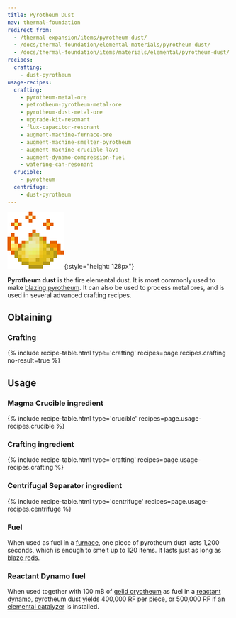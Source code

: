 ```yaml
---
title: Pyrotheum Dust
nav: thermal-foundation
redirect_from:
  - /thermal-expansion/items/pyrotheum-dust/
  - /docs/thermal-foundation/elemental-materials/pyrotheum-dust/
  - /docs/thermal-foundation/items/materials/elemental/pyrotheum-dust/
recipes:
  crafting:
    - dust-pyrotheum
usage-recipes:
  crafting:
    - pyrotheum-metal-ore
    - petrotheum-pyrotheum-metal-ore
    - pyrotheum-dust-metal-ore
    - upgrade-kit-resonant
    - flux-capacitor-resonant
    - augment-machine-furnace-ore
    - augment-machine-smelter-pyrotheum
    - augment-machine-crucible-lava
    - augment-dynamo-compression-fuel
    - watering-can-resonant
  crucible:
    - pyrotheum
  centrifuge:
    - dust-pyrotheum
---
```


![Pyrotheum dust](/assets/images/thermal-foundation/dust-pyrotheum.gif){:style="height: 128px"}


**Pyrotheum dust** is the fire elemental dust. It is most commonly used to make
[blazing pyrotheum](/docs/blazing-pyrotheum/). It can also be used to process
metal ores, and is used in several advanced crafting recipes.


Obtaining
---------

### Crafting
{% include recipe-table.html type='crafting' recipes=page.recipes.crafting no-result=true %}


Usage
-----

### Magma Crucible ingredient
{% include recipe-table.html type='crucible' recipes=page.usage-recipes.crucible %}

### Crafting ingredient
{% include recipe-table.html type='crafting' recipes=page.usage-recipes.crafting %}

### Centrifugal Separator ingredient
{% include recipe-table.html type='centrifuge' recipes=page.usage-recipes.centrifuge %}

### Fuel
When used as fuel in a [furnace](https://minecraft.gamepedia.com/Furnace), one
piece of pyrotheum dust lasts 1,200 seconds, which is enough to smelt up to 120
items. It lasts just as long as [blaze
rods](https://minecraft.gamepedia.com/Blaze_Rod).

### Reactant Dynamo fuel
When used together with 100 mB of [gelid cryotheum](/docs/gelid-cryotheum/) as
fuel in a [reactant dynamo](/docs/reactant-dynamo/), pyrotheum dust yields
400,000 RF per piece, or 500,000 RF if an [elemental
catalyzer](/docs/augment-elemental-catalyzer/) is installed.
